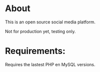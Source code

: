 # About

This is an open source social media platform.

Not for production yet, testing only.

# Requirements:

Requires the lastest PHP en MySQL versions.
